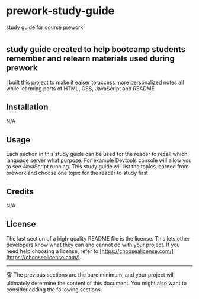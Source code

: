 # prework-study-guide
study guide for course prework
# <Prework Study Guide Webpage>

## study guide created to help bootcamp students remember and relearn materials used during prework


I built this project to make it eaiser to access more personalized notes all while learming parts of HTML, CSS, JavaScript and README


## Installation

N/A

## Usage

Each section in this study guide can be used for the reader to recall which language server what purpose. For example Devtools console will allow you to see JavaScript running. This study guide will list the topics learned from prework and choose one topic for the reader to study first

## Credits

N/A

## License

The last section of a high-quality README file is the license. This lets other developers know what they can and cannot do with your project. If you need help choosing a license, refer to [https://choosealicense.com/](https://choosealicense.com/).

---

🏆 The previous sections are the bare minimum, and your project will ultimately determine the content of this document. You might also want to consider adding the following sections.
